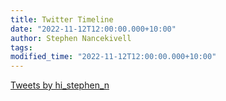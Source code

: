 ```yaml
---
title: Twitter Timeline
date: "2022-11-12T12:00:00.000+10:00"
author: Stephen Nancekivell
tags:
modified_time: "2022-11-12T12:00:00.000+10:00"
---
```


<a class="twitter-timeline" href="https://twitter.com/hi_stephen_n?ref_src=twsrc%5Etfw">Tweets by hi_stephen_n</a> <script async src="https://platform.twitter.com/widgets.js" charset="utf-8"></script>

